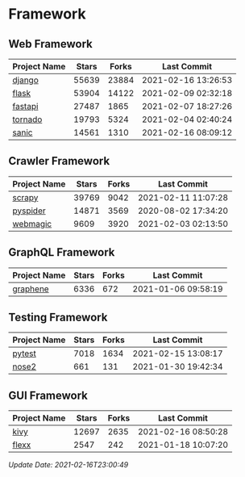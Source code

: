 # Framework

## Web Framework
| Project Name | Stars | Forks | Last Commit |
| ------------ | ----- | ----- | ----------- |
| [django](https://github.com/django/django) | 55639 | 23884 | 2021-02-16 13:26:53 |
| [flask](https://github.com/pallets/flask) | 53904 | 14122 | 2021-02-09 02:32:18 |
| [fastapi](https://github.com/tiangolo/fastapi) | 27487 | 1865 | 2021-02-07 18:27:26 |
| [tornado](https://github.com/tornadoweb/tornado) | 19793 | 5324 | 2021-02-04 02:40:24 |
| [sanic](https://github.com/sanic-org/sanic) | 14561 | 1310 | 2021-02-16 08:09:12 |

## Crawler Framework
| Project Name | Stars | Forks | Last Commit |
| ------------ | ----- | ----- | ----------- |
| [scrapy](https://github.com/scrapy/scrapy) | 39769 | 9042 | 2021-02-11 11:07:28 |
| [pyspider](https://github.com/binux/pyspider) | 14871 | 3569 | 2020-08-02 17:34:20 |
| [webmagic](https://github.com/code4craft/webmagic) | 9609 | 3920 | 2021-02-03 02:13:50 |

## GraphQL Framework
| Project Name | Stars | Forks | Last Commit |
| ------------ | ----- | ----- | ----------- |
| [graphene](https://github.com/graphql-python/graphene) | 6336 | 672 | 2021-01-06 09:58:19 |

## Testing Framework
| Project Name | Stars | Forks | Last Commit |
| ------------ | ----- | ----- | ----------- |
| [pytest](https://github.com/pytest-dev/pytest) | 7018 | 1634 | 2021-02-15 13:08:17 |
| [nose2](https://github.com/nose-devs/nose2) | 661 | 131 | 2021-01-30 19:42:34 |

## GUI Framework
| Project Name | Stars | Forks | Last Commit |
| ------------ | ----- | ----- | ----------- |
| [kivy](https://github.com/kivy/kivy) | 12697 | 2635 | 2021-02-16 08:50:28 |
| [flexx](https://github.com/flexxui/flexx) | 2547 | 242 | 2021-01-18 10:07:20 |

*Update Date: 2021-02-16T23:00:49*